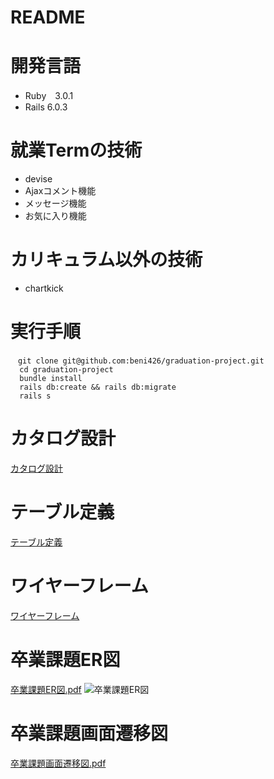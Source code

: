 # README

# 開発言語

* Ruby　3.0.1
* Rails 6.0.3

# 就業Termの技術
* devise
* Ajaxコメント機能
* メッセージ機能
* お気に入り機能
# カリキュラム以外の技術

* chartkick
# 実行手順
```
　git clone git@github.com:beni426/graduation-project.git  
  cd graduation-project  
  bundle install  
  rails db:create && rails db:migrate  
  rails s 
  ``` 
# カタログ設計
[カタログ設計](https://docs.google.com/spreadsheets/d/1nJV5vUM4nlcuy_dHZL-Nm0faMpxgfZPWz8KifM2saCs/edit?usp=sharing)

# テーブル定義
[テーブル定義](https://docs.google.com/spreadsheets/d/1nJV5vUM4nlcuy_dHZL-Nm0faMpxgfZPWz8KifM2saCs/edit?usp=sharing)

# ワイヤーフレーム
[ワイヤーフレーム](https://viewer.diagrams.net/?tags=%7B%7D&highlight=0000ff&edit=_blank&layers=1&nav=1&title=%E5%90%8D%E7%A7%B0%E6%9C%AA%E8%A8%AD%E5%AE%9A%E3%83%95%E3%82%A1%E3%82%A4%E3%83%AB.drawio#R7X3vc6u4kvZf46q9W3VSCPHzo53Ee%2B%2Fu3LtTM7fq3f00hW2SeI8TZ21nzsn%2B9S8SEhipAYGRwLEyUzMY24DVrVbr6ae7Z%2Fj%2B9ee%2FHZL3l7%2FvN%2Blu5jqbnzP8MHNdFAV%2B9j9y5jM%2FE3hxfuL5sN2wD5Unft%2F%2BX8pOOuzsx3aTHisfPO33u9P2vXpyvX97S9enyrnkcNj%2FqH7sab%2Br3vU9eU6lE7%2Bvk5189v9tN6eX%2FGzkhuX5v6bb5xd%2BZxSw3%2Fea8A%2BzX3J8STb7H2en8OMM3x%2F2%2B1N%2B9PrzPt2RwePjkn9vWfNu8WCH9O2k8oX7939%2FWf7bg7%2FAf%2Fxn5C%2B%2B%2F%2B3b0vvGrvJnsvtgP5g97OmTj0D23O%2Fk8JSsyKnF8ZQcTkxQTvY6G%2FlTsn1LD9lrRF%2Fvdsn7cUs%2FnX%2FiZbvb%2FJJ87j9O%2FDr81YLdPz2c0p%2B1PwwVw5XpWbp%2FTU%2BHz%2Bwj7At8gJmGYfbyRykuzM%2B9nInKDdjJhKnIc3HlchSzAzaQHQbV7TiovxG1WLzsD9v%2FI2O5Y8MmDvTxx%2FZ1l7xl%2BpZshFOLPZ1f5NRp%2F86OdunTiR2u9qfT%2FpW9OLAxcEBhbQ77938mh%2BeUf%2BRpu9vd73d7It%2B3%2FRtRgff99u1ER81fZP9m43jv3PkzP%2Ftl99lrVL7O%2FiUfP5zu92%2FH0yHTE3LZNDmefqRHZfnXq66sFG1i9wJNUseA1IMd%2BY1PmVQr4g%2F%2B92PP3%2Fh2pBKeZx%2BI33%2BW72VHz%2FT%2Fj3gWOeTfSw%2BCWRzMMmE9RrN5MIuWs8dwFsezRXaLeBbdzxZu%2BeHBnhzP5g%2F0wKW3pgdzj721wNIds6HPb8qvEc7mj7M5og%2BbfTAgj0%2B%2B4Xe7PHuLPxS5Tv4t%2FuH5nH%2Frnr0Vu2TMsqvF9%2BTu2Sfnbt1j1s3vTItP22T3W7Y0JW%2FP1H6%2BnF53zFT%2BeNme0t%2FfkzX56I9sAc3NKVnIknJG7rPZ8bSjS8fLdrNJ34RJOXPx42K5fFx2nv10HqeHxz%2FTfDqjiyakO%2FyEZFcrh6%2F75ZJd9gvfklNmIz%2FeNkdpmhdP2n%2Fme9bej2fvP6tib1MPFHqa7L%2BvrgUmrAIT3ZgGwetnEBpF1MMiSNczYBICaxJGNwnFxqB1ydC1EQglLfiPv%2F02%2F9ti%2FlvhmLiOtRNBT8ehQWx9HAfhcgasRHTxliGEHO9CyRSd1exJt%2B%2FHtEalzjQuOb7nGMvT9me6MbV790xO2fhikSC%2FYTMURfwAs4M45AfSBmSRfXhJXpJvZTu2%2BSz26YYomi2WdBsXzeLsLW%2B2mM%2BiBT2gm6N8hzcP6abJYzu8%2BIHsX9gFY1XdyAR7EpRgt33OjMjDOiUmIDtBxL9dJ7s5e%2BM1MzPUVh3SbFTOTFF1zSDLQvJx2ucjRy%2BdLQ%2F776lgmQBjRZ6YrYrhhVp4pmcFIFRBiXQpGgc4m1yErtPxbFyQL%2B8SN0kaPa2lcc7ecR%2F9aLks3uFIJx5mikfVKR6NPMWRAug58Mg%2FPaXBGhz5TRivHGeYcUb%2BxAZaAQgdeqCjdQoP9CryPX%2BggRYXrdEHGsIeNdsSP402HjTQkbvCQTDQQMcTG2iFfd0FAx0DCu2Tf9jHzs7nf9D4B%2FRPi%2BVGY3tnSN5R6R7%2FUQzK%2BAMNbU20DrQZgyIukeMPNLTh%2BMIWRbToowvABbzBfns1tqNaHco9nxxyk7ZxwLfyWzyK4SzVm%2FqzuT9bPLCDKCQH2Y2yL0of%2Fr49JFv6UJhG1LJvOLMFItvF7LbzSFLFA8FCUo49tiimoIdDaE%2BrO%2BADuoNCbcqj4HhNnj%2FhedVRnQCBwkbUTMDnufZOiELhQjG0KXEoqg%2BzLpbI8oY4m07o6Ql6BgX%2BRR0JYlBaBl8FxBNNv8oJnBXRq14cjzqosTi9qv2llg5yvXSQnuHf6%2BeDuDb6O%2Bby1ZkRom05U0ArdFuGUS1Az8Buo0R6EUBGsAEKAIq1AbptgMtHvU1FcKTLBsj4juWA1M6X7raiSXA9TIV4OQOWgj%2FGmYa8Ja%2Fp7N4lYIzrGDj4OKYHJGsgsyscyWHvnHMAcj2RGABUkQTYIjNk6%2B8FbFGxc0iwc25Q%2BcTv5JtcAQmlIP2VaxMSTv09%2BVn54C%2FJETZy5IuvmYHbvi3O9VtETqsIaRElV1LzZtDFR1XQBSEZdXHBxQy7mkwVBpBQqiHpa7LdDa506c%2Fk9T0Thuc8k%2BvfrTMpiCrI2CeqvBAltTxm1nL79vxLbuK88sxvbJC9Got52J%2BSUy2d5aIFcEi9azAy9euk7CuDyudqS55x292l3fYtnYkUFdRLEwqKEhP9P%2BnK9w1J6oFl9cCAKuySVbr7dX%2FcnrZ7cn22TgKMpylrgS87S6AW6PKVsIymvyfH44%2F9YXOhrfnX%2FM%2Fal5E0K1Bc3LTZFze8HFqOCJqaB%2FydVeaSPNNg2DeGl5JPHJ5X%2F%2BISMg6RVfZfl5g1fozcv8j46VPmua%2F2%2B%2B%2FZ62w1zE68rY7v%2BS3sqYZTpx%2FbE2GfDs5wFsmt1LIvCmmfzZoH%2FzHKp%2Ff39LQ%2BX4u4p3zc77Y8Hr9MXrc7Mhv%2Bmu7%2BTInZqE5L5AHz0vMQY2UKIEDFXm3Sp%2BRjV9oxvjSK%2B%2Fbsikv6l51%2FPiSbbVq5m%2FTew%2FaQ7ZzyBe2Yue0vxG4RU3YivyNWpr70MRiRqkOiLQQZQrwAOWAzzIJSy6W2S0qdhiBndJ%2F18iXl%2BtM3FMgDRuk8uGvsBTCv02NkAP6TYUoG7hDLsHh2f6PXNxdO257s8hy1ISkZzVSC%2BnOK3n35lDXkjtSPYHLH%2BZN2Je81%2FppBxhfkRbj8IKgSHpUH2jnyck387iBD5EooG5bJ0Wz7hzVKfZgcI8RmFNjZdtXTtup9VgXfHufX5f1wf%2BxWmRz5POjD5GiQSC8mh3A9E9V9utbIszZAgw1wkaIR8HSFR%2FmFLZOjpepP38J8DYLr4y0IlzNgKUKFbJAygaZO6OeAzeq4332c0vlhzWFicrZ8RaHACujrVqE5xPNwznxKBzsBUq6b0EnGPwWBnAnpH8k%2FhpS50uVMyFyh7NfXlvnXl7F3eWlP5KnAC0xKg%2BaO1EQoJlvQBQom8DiYkvK2QKsRm7BFGEGyVCEErGrbWQCpbrUYUlhFTDBNJM0%2Fg8QPz8tEn4NYhKg4wPxbS37moYqhYMKfyGsGxXNGExSv%2Br5dnz4OKXS7cLagea6k%2FNCCQjYuqUMU0zMM1vHyiw%2BdPruAfkh2gCiEFBCwa7FgPz%2BSp0mLleY%2B3evPZ1L3%2FG6VHLfru%2FVu%2F7H540CDLG3B3W4WuZtSe0DlOwRVNyrS4YfXa2BdBOoNUznEDsk8JoJdMhExTUf0jFTD6tpMmnbxe1XxQ%2B4XMho9975CFE6sTDd%2BEM6zQTgTUITXNwini2ngTSsIZ2vL22Ri06BS3xDU1ScTezYENabNn0wysT%2BBENTUkObeUanrzy%2F2bVRqAmZh%2FPxinrNjo1LNgvR7RqWuP7%2FYB9Drc8ddLCueY2SP1JWPqZ9L%2FdPCBSaua%2B7lL9iHGW8MxNHqsZm21LyvgMwIxQ5BYMZo1XEfgptrdKACwknF5kG4Vi5RT7dTeQKxqBpwpcBGkciFywcMDYggKhAaQBEgrFibsGyCgRoX3miGgQ9hm7cmFdefllCCmkXOnS3iKru5GvUSB7VreqDBtYSnxPFkbUcecqNLSVATuXQ5NoZ5VBKXZyK5pOyEhxwJgZXxx%2FzyFQGhJjwViXNkIcRRG%2FMWrkeyrjM1yQKrCvOu59wNi6sHLjkecswv5g01j3kgDDngDEPVm%2FWtGUA07YsNOfLcO4VR902OOhDL%2BmKjXiTBTmbMgRjCYKG%2FfuFBea9oaR4talVwTXlRlVBWK7PkNX6zil5FpOUAiXj6xNtjwdAcUZLZW4KIr44p27biCZACYAhiowJTKKyfbp5TXsFkfzi97J%2F3b8nusTy7qDaBKD%2Fzy54CvGRQ%2Fyc9nT7ZKJOZVZVcNxGQB2oWQPb8%2B4%2FDOm365eyDJx51qP1gTUXRQ7pLTts%2Fq08yvIAUiFO3LiB%2FVAHVtItpAxoASPXmrGEguEUAwGrUGiKVLleGZ1uTD5GN8%2BHzv7KT35w7Bwf8zH%2BTO9%2F5gctPPPAiqPmrz%2FNXv6aHbTZ6lFXpDDyDQ8UZjFCNohiawl1ZlLMJklOF8rEhgF%2FA5NQY6xpWW%2FHcBCMh7MuE0%2BZTQgS1SZFT69JpwIbb1W8plk0Z9vdauuq101XDntXsmyZpH7qq%2BWoJEQAJ2FXA2CrwWRV8K3Mx1kVXjYB90piWYQIUtKimoOVFQupDVxWvZ8IsuNYsjG8WXKxIY%2FdDXWZB5mlYumrtfOluK5oE18NUiJczYSkgiPrW6FWoGjeAdvdG6VWxvJqftieiQgNWeSfdpxckWZCFgz0eOZrTftS4TA8nUGs4i2JCUBblNuG4MHIE0MaXxYqMUiDim40HxeyHtoKV8ajxIP6YQoQVIOY3gB%2FnoIVXjVYgOt%2FqJ56oDNWQxFl0wVEwlKNOPXQncFbDCJh9XnQXAswMrG0CAi1veDmVrzL0wmIWQbx6Fxh0bXGfGKpN0hqNA1s7ZGO1CeOVI24KsvNPT2mwXs8m370BuQPJWSDqR7Ga06JvbtVQKjExnwwC5gfzIXvGGLVrwuRSJOLrm1sKwbUpj6cvjqcvjSeIqWiLUTsQcgKUu4e5B2dFw5oq0J9lcQ1Tk15kmXctp69e%2BavmQc%2Fz0jL3xp8tHthBFJKD7AIEixA%2F%2FH2bGUt6M0zjKj4pG5ZZVrIB8ciN61dlhWVYKHM3yPyv%2BjTAjgLaUOirlI0chSKok4%2Bue0LtJ%2FXweqQr0Rs5Cns1C6FeDKEyBe4Ru9MVSinW%2BC8WYddbB6pPdxMbYb%2BaCDszh8NO0z4hdvOxtKLznV0JxlkJOtaEcvnKrWFl6EBlvJHIGZsd3Q1Do5h6WAbpekZMgyVhTsE0uMA%2BzGxdKOTItEwbaa%2BfMt3txfVXhkIcPRiwsUEHAIccuKSaEPnMnJael3NAOzU1UIdfdOOInpDrAuVqIqNoOEu6gODwwUDD43vyBioNQ%2F%2BIwhyeV%2F9CPCdiuLP%2FEryEHbq%2B%2FxfyguKFilUrOuGE%2BePdJE4oAVrjA4UIArZrR81MBpyn1yr4WAhBA9GagiRSEYPGHLiayklfKUrme%2B3jbjRKhpAM5tbF%2FUt3%2FV1hmGX9ZkUNnDsUQ9peF7SuDXPrmAfQ6gjNAx6N0yCQy6u6IVyLUNYxcBqIN4rQnyTuhiY1xBNfv2Ru%2Fd3xtD%2Bkmz82ySmpUSmTVlGYnZEnx1wjk6QchKDKQJYgMrScxyaIINS1tj6AjEwgVinWeEKOKvygr1VN4bFYJEovEoV6FsHXF650gY2mDVfacOVNhyvdnsl%2FXyBcyQ2%2FXQnGWQk6t7DRFq50O3DDbiX8kA9Bd8PQKKYelkG6nhHTYDltUzANBdA1WhGZIgHEhivb7EVf3tPVlxZBru28AG33R88ORi5EQ7o9wSigMIblUlNre4iQb8%2Fm7F86xiooAAImJlT3W2OQ1VMow9MpyHp5p6ZqyCIYaOx5Mm%2FT2EPNmyJtQ49lo3hDIT4vFicD4GMarXWA8A3kg8rDrugc6At1Y4iSqjuyOtANpPhsHRJ7g2Fb2eQCrApe98uMqnkA0kgaFlJUPPdT5iHAMmTiW%2FA6M1ygDDanjUhEEd56NwosWhoHqusAE%2BO1yV8BX0zfNvPDge7x17vkeNyuq1KsOpHdBrS9Mk3jvh1aDvk55XIz7A6%2FEpUqpeXzslpMWrHYtDIvmMO%2BVcqh9ULlLodfKa%2BoI11pMBTAU8AMu27%2FzsXsj%2BUy%2BaHC2g1Vpwm1saI8KPNU71hvkjR6Asc6WEfp6mmYsQ6CUCRNTGC0FfL6htZsn%2FwDjjb9k01e%2FjeUC4ElKQCkIMNSGKCCSVcpROsUti%2BryPd8bfZl%2FLFWSFcb2r74abTxoLGO3BUOBsIjIPsy%2Bmj7HWoyT4%2FuNiVymw9sNBpH0sYtewW7%2FHan2TC5zYe2GJbcZsltwqy%2FKXJbbg5vktzmWwbLqCvBdMhtvsJe%2BdbIKn5PssqXILf5tkzPFEzDBMhtvgwpWHJb%2FZS5SXKbr5Gr01aeQa3YQnWPABZ0ZfEQHQVdb7R%2BQyOXyGzBBv%2FyRo9XzPKbDquPw1p6opy8JMY5devRjyh1K%2F25PfH%2Bw0HETuTth3GE2Ouy%2BzB58Xn2Quw9XPQzRneOg2aVdsY4Lk6M1M64YE%2B29zNWcHM1xnYxv05hK0QboBrc9RzxSmKsXndwN2jNHYXXncBZoUoh8UsqV4l1quR%2BK3UMEkouWdAvkrcWFG7ySaeiiDYximMOUuUfzmlFHMiK6quvC9N78uSTJitSJT8NFEpUIKMUxdLNkFEChRjBF6tvhCQGNCCGGIh5iWyUAaWg3mDnC7JwZYEAm2FIICKpZ0CBXN7fD7m20E4vbcCiNvBYcwtJXqOR7ACa6glJt41%2F4CzQEpqnNQkNyghIs6xEdqULsSuhZBKNsrJ4Zr%2F6SUbVqmmeNe5QTGsTVGMrt9cc5iLB3%2FN4LoXCvgREOrR2KDvRTTO7ef%2FqdlOOZtRV5WomQNcAAl2lHZxVOXMq97OqIOc6gwbVQIWrGdFAAFSVEQOrgcY1sGhk9uWNYFhbGPzr5EUqIRNm8yJDAB9qoephjhWev8VjgfOw9JYuwplUxSLNUzKDXRkbGWhHhISS%2BlBcHywarFGEX6LXodBCFmGgGjNMsNYXawwtrc4Idybs2%2BxQW9%2BaEEKELMG6%2BAmTI1grhOfkPr%2FACKyS9fdnulB9E9qFuKRVhMOahJCFnB97pGFIHQ6sjfFtieAtZntYc9KHvzVCL6XQoqOjrlifVdG3MoL1Ff4JbVPGmtnRgwjeJKY%2BRHDxekZMg23KOAXT4LqKtoGXkdFgGmxTRkVR9mzK2CS6Po6EcDkT1oJbqNuk2XYBJczSbqMR%2Bydagv5kCfp1CuthWWEDIMKukbAf1bb2WywYhzWmcl7kZNbirZwkReNPmZBidPZWQDSChAMiqsxu9a2ACTW6J8eVC%2BY8rHxSCCA25oQsfp2IPxgT%2FtlbC0xVMtObR8qXbQS6z7iRCkohxSd2ySrdLQpY4my3%2FeA9oqU%2Fa8XKBc6rMazci6SeUB7EiDVL%2BYiGp%2F7VWDn6pxEaKt%2FyiD0jJPGcT4j5QVCae3ZlvjaU9BZqEbPFY%2B6fUcJB%2Bnk0iyN6rzlR%2BvLuua0uZmz09YjkTZNqELMtZDxgT54mcPBD3zQBEHDZWte7a3yvsN7tPzb6zR5A9Wfzz7zZC6V6YtAyDOXi6GsyGN1aVTdf6DWNPCigaFYG5mu6malj6IfCWPtQtrvZsTZf0y1wkrim6vxDGDiOrO9P9G8YGQRItDnj67tCY9PrrJEq2pbx9T2G8BrNtiVynBBDYz33HcfTrO9eGImr7ASkoFDbcGApoFWCUhf0cpzgcb7UKwU%2FCO5EUtv4hid2zRseJ8FOAolh8RA6kPEv3FM9k2ECUugQgZwsLw3fITc%2B%2B%2FOFYQ5iOXkNuxCgoa8OaGwje0Yie7lCN4eDINHriwbEkIdlaWrXQlPrRD%2Fzzyhn1WNLP5sU%2FSxWiBp3NRMtUWOVyxmIGruOwi7ErkT6VqLPqujbVEQf%2Fcx1OlR5vxE6CZsd3Q3DJfQzpesZMQ0KezJrGrSbBrAOqVGn1XVkQoCln9VPmdt0JC4P0l8%2F%2FYxzJZqwBqPsM9eBgsKWfWbZZwwrE8CxEHBEzZaLdR0o7t2iacLO2yn22mdHfyGHlPujBka0ir1GdVoU2UfeMPUmc%2BbPYxs8k7OD6uuY5QdxQUCKKthCOZd8%2FhYqr3NzpSh5QYkhlorwLkLO2Z8rLB1ANMBskbVsQQbWDpn%2BGVNwKq97E8z4I3YI3FxIJPJkQbF5ZpxIFEjm1JOEGJqVoXlWxbiBNZHYEkbA9slkVC1bYMyLINmECdwY0gt8xxvIhKFgamPNHXCDY71yUpwGoK1JIyeKBhpruTHkBEbbPHli46xTmDzhBz4K02FGu%2FjKhMZaAY0b3orEG5AOmqQewu5AYx06d7za8oSGG4AzZC%2F6Uk%2BHCGCZvG535If%2FNd39mRKHF3BEJQxVIssFq8APABk%2BPbmUXvd8SDbbVKAVbeKgtFzcFxpqdcBIIhpFQC%2FboEg5MeMRIYXlePIkF0%2FkjgbAyBrublvIzAYMtAYMmAY3o8xGG5UVz25ZLZbVYlkt02C1MHM8rJloCUZNpCmeyxceuxKNsxI1sFrMFlXKbqiuCbcSpc6HoLth%2BApFlTKltKZhAqZh%2FO66Re8vy2ppsxd9qzN%2BAUeiPhh9O6wWz5WqgkBwg1lii1vTB8YSWyyxhaisGAbEMhPLMLHFhUKxHcvYwFyQNn1V3M0TTWTHyHHB3byMgMPaxqZbMcuWVQzijF6y4BcjmVGyjhakFJCLctZqorjy%2FEE8w6AQRGGImFTUifmVi7fKu38Z4kptYIF%2Fd5M%2BJR%2B7wRBpeZHw5TlX%2BPxmwjgu1CbHUlgaE5PFMDNgOc1yWLh63AyHxYtkYmYA7JeMTiWsgKkNLIX1OvVp3QNJCjjAMR7IvQ1E1nYElLwzPNYKqNXgdVjW6zjWPdaAZkf%2B6KOt0Ez2KqkV0Gg7xTI93nibr2xmhjYkWZIJWG2Fkh7cXf2FOC2%2FZu7nabsn3gzHlyR%2FlqJRTY2sV8lxu77LvvO90RdaLh%2FioqpcKw9GdJJK97WZHXP%2BOZHncq4mg7rDSOahqk07jkpqUAUFKrBVheFVoa8mYG2a4Ck41Lo0gYDm9%2Fu39WNZd5SIbJ4D6A8O4YzhRfq2Kc%2BwkszFRueO1uybqi4hefUJAsehVTL32YK2PZGnickFAU7ekv4No3hS0TtoOYJQW33LkafAGJ6y5mF0XZpHCmBRdTKteRJbPfKgslsQ9VOj3VPYwk5Z%2B0KrfX21zxnd8ils6aere84dxQauSvccx3swrntBIK65o8MbngLjZdKa512X5hEcuKvV4%2B89bA%2Fpmo39cf9BbjFMXqoIcTpqhSn07UY9GQQi6IkvqWYLEgTrHe1h8Eemr7s85aJefR79%2B%2Fu81cr39LQuRDoRXZIUpKvyCDo4xOoqJjlDAC6oS%2FosnAxyIWx16Qp0KVTy1Iz2USlawZ5rk2u1afraFIpNeSagSzL%2FgGSWWl2aui4VlbtKP14NtUXadMmXUVsUWV2avi75ovcN7QnNekw%2B1JQ0INTZou0i0CXRprc3CHUKue2%2BAsA5%2Bdx2VyiMVS3FQbipsiHG8R0Ozpo%2BAIOuL%2B%2Fd75BjZlOKVBSkSbtb8lBaFYEDDxr04PISqDYLfrwseDBDw0396OmppWJjA7%2Be7Bw5v94949p7Nlt%2BWtnyuRFvMy7dzElbkpvC5UwkufkK%2FEe7fulbvz6rou%2B2nKHQ07aeKfA0by0XNp8r3c1Eo5h62AnpekYMRdf%2BcNZQ6DAUcO58u%2BOrbwMkI%2BY2k75%2BAvVwMi7IpFe4nBHbAWXi2XxtTfnaSlsbz0PVrc3F6cQoiIstDsoGpNjuYGi7055U3jg0bduYkVPQw7swRH6AUOjiMHDiIP0m1Et2HSCmYDgpPZCDCv2S0nOs3FFMNSecpEJP4K0wzcMtGxQUrQY8bgl8cWtPDIlHLETE5%2BE8VFWWC2ImB5qJ1BAwmcf33uNi1iNgEs%2FqexAMFjF5DJbL%2B%2FvZpCImYt6ai4BQLoJ6H%2Bnj0QWXF7nUNFXo8rIImSmNEQeLUHX1xARZsvOhdT6gB%2F8xHG4%2BkMv%2Fzkb2uN9th%2Bo1FYsFF%2BBJYpZsGkARqI7umalJEpM6IAv61jwmjkedv2HnxpXNDV90tIDEJ%2BSanRhQkHCiq4fkkdtF44tMDGDRAOeG4UXD9o4sKg2WNIexW0cGUFiof6Uxwsgu4ICzqCiqrTRWA3aUcc98%2B8drixWx0eIz7C1a3asgNRUlxRRX%2B8nX%2B%2FLa7CBk%2BAZQWCx0f4qBpi3IbKWoAIhYPdISXwSIyw7mVANsua%2FS6ogsNlc2O4ZlaL5j3XqTrqIVNPiD1pmaXOGjYITOdNkf7YmmdajB3kOjDzefRyaHO34K6ef0DnccTHG4FQzJ9MmwVftcVsY%2BH1aQO66P7xp27aBlaQC9osW5AjdHi8EtgTaGawRZMMtwLX7CYAzXS8K3F7Jj6zi3whNfWmxarXVUb3ZAz5jxTVJfQ4V%2Bcl3tTAsrReVyJlgpkUI9KruU6VvKGqivkIpoJLtGUOBqROswBbpaVOObXiSmHpZhFLJrZLO6pmAaQLKrWSA8ksMTlt5aP2V6OBL96a0qlzNiLeqDJY2E0rxrwOBOfN7jIm9tET80pYRdW7QDz8aJdggNt10MpCGDYVN9SHlkm5OVFcqaADKzy0UMmILhp7O41DAXgs8W9o7SBM5r%2BVWBzMxrWX8vgMyKU4MEp8YNKp%2F4nXyTrzXEIqS%2FcmEi4dTfk5%2BVD%2F6SHGGPhnzxNfNmtm%2BL86WsqSggo1xU2SIAqUKpRgVusC1qlBHRBZtmpRLkSHETF0fy5gwFwIzC2vZmsULe2W77lkqjLhJ12HrCZ0TuItUvaEcywG%2FP%2F6Q%2B1TdUnvkl961weeY3Ng7k1GF%2FSs5dt51QVJN5YMD62ORiT0TZq5uZPirYZDXrtwGKShhp00Eo6GGs714n3LaRzqK%2BWKuTHEZUwC9lfT3B9HpASSGIjKHNl8GcUH7VMVSPj09jCSGzQVTsWOTZBLzENHhCQVTsQEizDaJqC6L2yWP1z8iqTkmhb4xUFo9WDs%2F5mYbMRKl1rg20fsVAK7P5txhoxY6Npoy63E0m0IodhXYUNxY4YbPjNgOt2LHlx6ZgGsYPtGJHDmjYQGv9lLnFQCt2ICy4PdDKWjAqBVqlYMul%2Fr2NuMLK3QLbYCGlAEwwg%2BrlaAu5YkfOKfg4pgeSIZ28Envytjq%2B05%2FvwKf6p0%2B65TauvZCs6uPYU5Uta3UnC36ZFYvArNjuYrB9uncmYMer26dXkZo6CCEk%2BfwswXFBbJpRLEHtGf1ZFJMSaeQZacEv0TAOF5%2BIY7BjxYDxCcbj%2BdrxCU9IFgVLBxS8GCNJXtiRw3LEIM8el2RRjt0O899a5WmdslbZWmVrlXtYZSBqbNgq87sJVhlba3y1p6w1ttbYWuPu1rgoMzeiNZapJsQa%2B9YaX%2B0pa42tNbbWuIc1noBvLNO%2FiDX2gEluTfEVnLKm2Jpia4p7mGIf4CIZNsVdSWmAjCbAbpdK%2BmJVKodGfjvqQPOyrJ7%2BVBDUN%2BdeG78dQXyuHuTw3PCoFjrvs7rcNj2%2BH6tFGIb%2BrHFLD4dN5k3Sw1GHVqN2tRh%2BtZgOPRx16DF6K3TPfHbcKD0cdS3ja02DDtMwAXo4krk%2Blh5eP2Vukh7OtbSl%2BE4%2FijfmjUckiKy9QM%2BXonkXiJWSkrbgF74ADGGoi10EoRfaLI0rR0zfktd0du%2BShljZfaWDnAVe%2F36fA%2FZSNGa20hPYYMUEPPt14Fgfi7MOSq6AKuwg7GqbdnJoLH1NtruB51WNaVY1mi3Vo%2FI5Vi0U5ZVneKEor8aXEItHDegcTmQSaaoghes0vmMFKVcbMOoqhBtuuIzZLSih76opoa4yZtiVwfn35Hj8sT9s6uzlv9I%2FazVvUmGh5qCGraYcSEw2r9u3vv6z1dtb0FvVoqUa9RYAsh8D2nLcowcB5f8I2qmh86TlrWjQL4QUV3KNIMWX6G8nUFeCUF5wTFNXXNvfzkjEwZ1af7uidrwtzWhLM84A2ukApRm7UbFtaUZDITP3ZnvgYWwrEY%2B63E2He8ORfcu9EWfHjXJvPDhzFNGlBpGoeraRjeaz2KdB9mi2WEoKQ5dB0u2nVjHO97erbFP6cUrnh%2FXvZTg7KV950jbSFTaqCNioYidAoR49%2BCnI7EyO%2F0j%2BMaheqF3PyJJhq%2FlOYcmYACcLy%2Bis5WTVT5mb5GRhICFEnZPFNjatmzg5tRIG%2Fi0DS%2BKCsG8UGBzQQs8wtolta0OS2SeAo1DfGsPmvrX67i3IRWIsAuuwYblAsYBbkwsOxUTYIPTHFgwQSxAgPAapYrqLypFUJOK78wK9Wx1EcHBRBQezby35mQdpDXV4Zcw5r1ssXPV9uz59HFLodjLr2SUrdUzPMHzayy8OfZ2HPHOUNVpCe8ea3xgvoB%2BS70HplaOIeg7050eyWrYoI%2FdFX38%2BZ%2B%2B93K2S43Z9t97tPzZ%2FHKiaVtZp79IdZstyLFiXEMlKDDMzfW1q7CkgQ%2BnmOeWh5Ww79LJ%2F3r8lu8fy7KKEAujO7jwuXX7hlz1108nJ%2F0lPp0826sS%2FqkpNU9ia4wq4kCb5Yc2yzMZh%2F3FYp41DyIRz4jvP%2Bk%2FW6Mch3SWn7Z%2FVZ9EgazkI9vVBn5YotefcBViYlr48LWOjTrInozCioPJtUlwTR6JLxQ2KLgIyTAyLrmt1DMBcjc7dkPzggA%2F0iOQND6o%2BYaHJwaFJT0OxggslfzlmYMkblrxhyRuqsPpkyBte33ZY10%2Fe8DqUy7DL3fDL3XTIG14HOvCtBN3y2XGr5A1LY56CaZhAkN6XER0bpK%2BfMjcZpOdBYDFQob67GTyiX5Rbaa32a0P7qiFkKLYPhsT0YV88B1oOifXWhxzwjMOaABLiV3b5bszlsTHEd2NoFvHrzPmZOOZvyRutM1274hw8sbLARIuVIAFoDFUZKqE%2BLQYokCbLklvVGka1PIk0EAKVcLgZNWQhoehANxgQObU4oFsyDuYcklrwgNCiQN2UISer0xPT6cARzSWg0Wb5fP7lNcGvn5%2FkhVgmKI3NHPOhMgWXANdDUX7UwiTA1%2F3Z3J8tHthBFJKD7EYRlj%2F8fXtItvShsuv59BvObIHI%2Bp3ddh5J%2BlNlsLTo0JktiofRILc6sT2AD%2BqD8JM29Qm6Jg8Ctnf0QDa%2BQ2xlyP94URBe6wFDRQkwZEADbfBuAOyaLJo3PJoXKOT7QaLXx70LoGSrIYLCkwqON8ea2TOuC9%2BqfA7seh56ejo%2FNViDEVzTYATH9fHebgtX8%2B%2B9VCa6bzI0peDCJ5IRSMoMiPz6h%2BUyYhugQiddSizOH59jR4uCjS0JNKa1nbKrxfcsAWnutvxWG8mvXeWGtb4tALzK5UwA8EFXSqBd4Add4D%2Brom9TEY2R%2FKADhfFWInOBAt2ws5h6WIZRIvmB7Y40BdPg8lKkbUqiD60JZLTGRvLrp0x3e3FBJF%2FlcgashRvL1iKvoi%2FqhK2EWwD02gIOZHOa32GASrjNKBYSo6QewDwyWwTXjWVSYlFu3KrjjakjUCLJcE3m0JaVcFXAbbMhqKhVKiDux2K5tbhmbYKHGCp3G0LlzbmTAoMoXtJIV0RT4r3ZYs6T84tkTBWOEyqhJ1YI4Oymi4X09ajKVqIJ8EA%2Fspo4W6dbRPc0mIYox6VKmoqX%2FO4FaWpOH2NJonDCW0U%2B%2F5w%2FcwHERfnQLegY5tfhTK3FY%2FlL5Z9Te6ZnJs3UOYVx2zIAmf0BzAf%2FRmE%2FIEYhlE2r0YDIu6JsfTt9HC8wvKKsDaYsI8cVeAIRlneeZkmbEZBdAkRzfAK2z%2B%2Bp2Qm49asL%2FVDTRMIl0reuU2yeLDZ0JxcJgFwerE1wfCaeCS7b0Wc%2F9JhQIpLrHPbZhlzCC8oug73bBWKn8olKu8BKkQGouAr3eEty1nkBAaHdoDMTGguyqi4b6tRTECo5vhS8jQ6UtCIscplLDlHQ6gIwIJHsMbi%2Fn5kmkiEX3QkNGpAHUW8hW6SPcxIr5Dymb5v54UDFz5bOQgNQ1WQ0FKVR2WXFDRIepMBM07RuxLcgJhA%2Fp1xKht3hV%2BLAzM4IM2FVLcS1PS%2BHw75Vylu%2BUNR2pbxcjnSlwbD12JV9h0x5ZIPIANTcK8xblDIhbvYfZfPS4diwA5kebljdzoragw07RSMmF4BBPlRSyzHqswLIWH%2B3x5QSxa26kt0SBzjGGxVtecr%2BMsfStEZgJ7pDgkZAKIhr0sP2HItNuW6Zq%2FpZdYyHB6eyl5nnezpfTkjxv7%2FvNyn5xP8H)

# 卒業課題ER図
[卒業課題ER図.pdf](https://github.com/beni426/graduation-project/files/8371272/ER.pdf)
![卒業課題ER図](/images/卒業課題ER図.PNG)

# 卒業課題画面遷移図

[卒業課題画面遷移図.pdf](https://github.com/beni426/graduation-project/files/8367705/default.pdf)



